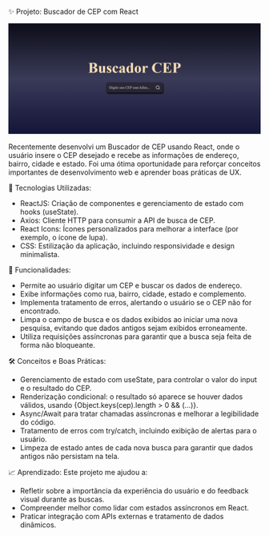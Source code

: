 ✨ Projeto: Buscador de CEP com React

<img src="public/buscadorCep.png"></img>

Recentemente desenvolvi um Buscador de CEP usando React, onde o usuário insere o CEP desejado e recebe as informações de endereço, bairro, cidade e estado. Foi uma ótima oportunidade para reforçar conceitos importantes de desenvolvimento web e aprender boas práticas de UX.

🚀 Tecnologias Utilizadas:

- ReactJS: Criação de componentes e gerenciamento de estado com hooks (useState).
- Axios: Cliente HTTP para consumir a API de busca de CEP.
- React Icons: Ícones personalizados para melhorar a interface (por exemplo, o ícone de lupa).
- CSS: Estilização da aplicação, incluindo responsividade e design minimalista.

🔑 Funcionalidades:

- Permite ao usuário digitar um CEP e buscar os dados de endereço.
- Exibe informações como rua, bairro, cidade, estado e complemento.
- Implementa tratamento de erros, alertando o usuário se o CEP não for encontrado.
- Limpa o campo de busca e os dados exibidos ao iniciar uma nova pesquisa, evitando que dados antigos sejam exibidos erroneamente.
- Utiliza requisições assíncronas para garantir que a busca seja feita de forma não bloqueante.

🛠️ Conceitos e Boas Práticas:

- Gerenciamento de estado com useState, para controlar o valor do input e o resultado do CEP.
- Renderização condicional: o resultado só aparece se houver dados válidos, usando {Object.keys(cep).length > 0 && (...)}.
- Async/Await para tratar chamadas assíncronas e melhorar a legibilidade do código.
- Tratamento de erros com try/catch, incluindo exibição de alertas para o usuário.
- Limpeza de estado antes de cada nova busca para garantir que dados antigos não persistam na tela.

📈 Aprendizado:
Este projeto me ajudou a:

- Refletir sobre a importância da experiência do usuário e do feedback visual durante as buscas.
- Compreender melhor como lidar com estados assíncronos em React.
- Praticar integração com APIs externas e tratamento de dados dinâmicos.
